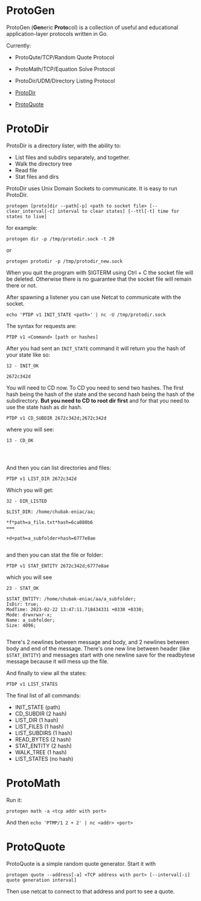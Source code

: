 # ProtoGen

ProtoGen (**Gen**eric **Proto**col) is a collection of useful and educational application-layer protocols written in Go.

Currently:
* ProtoQute/TCP/Random Quote Protocol
* ProtoMath/TCP/Equation Solve Protocol
* ProtoDir/UDM/Directory Listing Protocol

* [ProtoDir](#protodir)
* [ProtoQuote](#protoquote)

# ProtoDir

ProtoDir is a directory lister, with the ability to:

* List files and subdirs separately, and together.
* Walk the directory tree
* Read file
* Stat files and dirs

ProtoDir uses Unix Domain Sockets to communicate. It is easy to run ProtoDir.

```
protogen [proto]dir --path[-p] <path to socket file> [--clear_interval[-c] interval to clear states] [--ttl[-t] time for states to live]
```

for example:

```
protogen dir -p /tmp/protodir.sock -t 20 
```

or 

```
protogen protodir -p /tmp/protodir_new.sock
```

When you quit the program with SIGTERM using Ctrl + C the socket file will be deleted. Otherwise there is no guarantee that the socket file will remain there or not. 

After spawning a listener you can use Netcat to communicate with the socket.

```
echo 'PTDP v1 INIT_STATE <path>' | nc -U /tmp/protodir.sock
```

The syntax for requests are:

```
PTDP v1 <Command> [path or hashes]
```

After you had sent an `INIT_STATE` command it will return you the hash of your state like so:

```
12 - INIT_OK

2672c342d
```

You will need to CD now. To CD you need to send two hashes. The first hash being the hash of the state and the second hash being the hash of the subdirectory. **But you need to CD to root dir first** and for that you need to use the state hash as dir hash.

```
PTDP v1 CD_SUBDIR 2672c342d;2672c342d
```

where you will see:

```
13 - CD_OK




```

And then you can list directories and files:

```
PTDP v1 LIST_DIR 2672c342d
```

Which you will get:

```
32 - DIR_LISTED

$LIST_DIR: /home/chubak-eniac/aa;

*f*path=a_file.txt*hash=6ca080b6
===

+d+path=a_subfolder+hash=6777e8ae


```

and then you can stat the file or folder:

```
PTDP v1 STAT_ENTITY 2672c342d;6777e8ae
```

which you will see

```
23 - STAT_OK

$STAT_ENTITY: /home/chubak-eniac/aa/a_subfolder;
IsDir: true;
ModTime: 2023-02-22 13:47:11.718434331 +0330 +0330;
Mode: drwxrwxr-x;
Name: a_subfolder;
Size: 4096;
	

```

There's 2 newlines between message and body, and 2 newlines between body and end of the message. There's one new line between header (like `$STAT_ENTITY`) and messages start with one newline save for the readbytese message because it will mess up the file.

And finally to view all the states:

```
PTDP v1 LIST_STATES
```

The final list of all commands:

* INIT_STATE (path)
* CD_SUBDIR (2 hash)
* LIST_DIR (1 hash)
* LIST_FILES (1 hash)
* LIST_SUBDIRS (1 hash)
* READ_BYTES (2 hash)
* STAT_ENTITY (2 hash)
* WALK_TREE (1 hash)
* LIST_STATES (no hash)

# ProtoMath

Run it:
```
protogen math -a <tcp addr with port>
```

And then `echo 'PTMP/1 2 + 2' | nc <addr> <port>`

# ProtoQuote

ProtoQuote is a simple random quote generator. Start it with

```
protogen quote --address[-a] <TCP address with port> [--interval[-i] quote generation interval]
```

Then use netcat to connect to that address and port to see a quote.